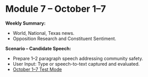 # Module 7 – October 1–7

**Weekly Summary:**
- World, National, Texas news.
- Opposition Research and Constituent Sentiment.

**Scenario – Candidate Speech:**
- Prepare 1–2 paragraph speech addressing community safety.
- User Input: Type or speech-to-text captured and evaluated.
- [October 1–7 Test Mode](https://www.bernardjohnson4congress.com/general_election_cycle_october_1_7_test_mode)
